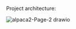 Project architecture:

![alpaca2-Page-2 drawio](https://github.com/lidiomar/alpacaNote/assets/10325730/40d84e40-bc8e-4924-8a4e-1661ccd36957)
